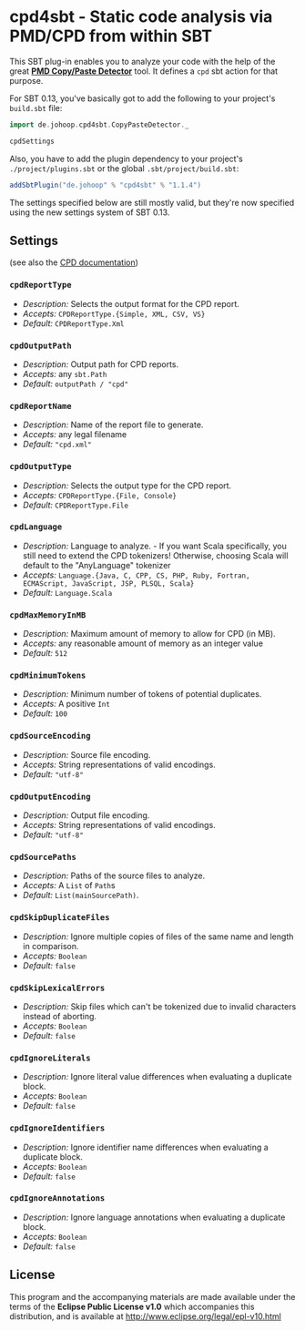 # cpd4sbt - Static code analysis via PMD/CPD from within SBT

This SBT plug-in enables you to analyze your code with the help of the great **[PMD Copy/Paste Detector](http://pmd.sourceforge.net/cpd-usage.html)** tool. It defines a `cpd` sbt action for that purpose.

For SBT 0.13, you've basically got to add the following to your project's `build.sbt` file:

```scala
import de.johoop.cpd4sbt.CopyPasteDetector._

cpdSettings
```

Also, you have to add the plugin dependency to your project's `./project/plugins.sbt` or the global `.sbt/project/build.sbt`:

```scala
addSbtPlugin("de.johoop" % "cpd4sbt" % "1.1.4")
```

The settings specified below are still mostly valid, but they're now specified using the new settings system of SBT 0.13.

## Settings

(see also the [CPD documentation](http://pmd.sourceforge.net/cpd-usage.html))

### `cpdReportType`

* *Description:* Selects the output format for the CPD report.
* *Accepts:* `CPDReportType.{Simple, XML, CSV, VS}`
* *Default:* `CPDReportType.Xml`

### `cpdOutputPath`

* *Description:* Output path for CPD reports.
* *Accepts:* any `sbt.Path`
* *Default:* `outputPath / "cpd"`

### `cpdReportName`

* *Description:* Name of the report file to generate.
* *Accepts:* any legal filename
* *Default:* `"cpd.xml"`

### `cpdOutputType`

* *Description:* Selects the output type for the CPD report.
* *Accepts:* `CPDReportType.{File, Console}`
* *Default:* `CPDReportType.File`

### `cpdLanguage`

* *Description:* Language to analyze. - If you want Scala specifically, you still need to extend the CPD tokenizers! Otherwise, choosing Scala will default to the "AnyLanguage" tokenizer
* *Accepts:* `Language.{Java, C, CPP, CS, PHP, Ruby, Fortran, ECMAScript, JavaScript, JSP, PLSQL, Scala}`
* *Default:* `Language.Scala`

### `cpdMaxMemoryInMB`

* *Description:* Maximum amount of memory to allow for CPD (in MB).
* *Accepts:* any reasonable amount of memory as an integer value
* *Default:* `512`

### `cpdMinimumTokens`

* *Description:* Minimum number of tokens of potential duplicates.
* *Accepts:* A positive `Int`
* *Default:* `100`

### `cpdSourceEncoding`

* *Description:* Source file encoding.
* *Accepts:* String representations of valid encodings.
* *Default:* `"utf-8"`

### `cpdOutputEncoding`

* *Description:* Output file encoding.
* *Accepts:* String representations of valid encodings.
* *Default:* `"utf-8"`

### `cpdSourcePaths`

* *Description:* Paths of the source files to analyze.
* *Accepts:* A `List` of `Path`s
* *Default:* `List(mainSourcePath)`.

### `cpdSkipDuplicateFiles`

* *Description:* Ignore multiple copies of files of the same name and length in comparison.
* *Accepts:* `Boolean`
* *Default:* `false`

### `cpdSkipLexicalErrors`

* *Description:* Skip files which can't be tokenized due to invalid characters instead of aborting.
* *Accepts:* `Boolean`
* *Default:* `false`

### `cpdIgnoreLiterals`

* *Description:* Ignore literal value differences when evaluating a duplicate block.
* *Accepts:* `Boolean`
* *Default:* `false`

### `cpdIgnoreIdentifiers`

* *Description:* Ignore identifier name differences when evaluating a duplicate block.
* *Accepts:* `Boolean`
* *Default:* `false`

### `cpdIgnoreAnnotations`

* *Description:* Ignore language annotations when evaluating a duplicate block.
* *Accepts:* `Boolean`
* *Default:* `false`

## License

This program and the accompanying materials are made available under the terms of the **Eclipse Public License v1.0** which accompanies this distribution, and is available at http://www.eclipse.org/legal/epl-v10.html
